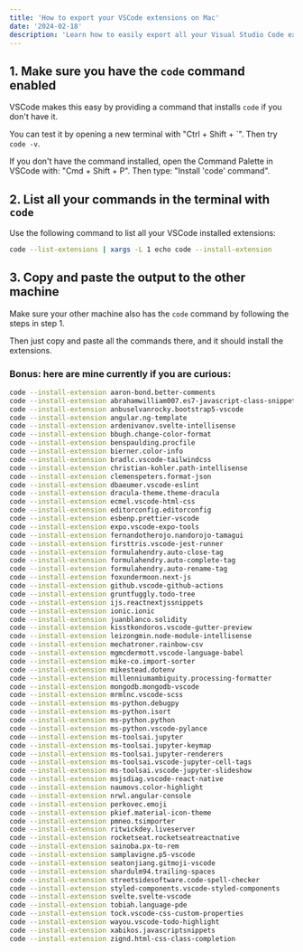 ```yaml
---
title: 'How to export your VSCode extensions on Mac'
date: '2024-02-18'
description: 'Learn how to easily export all your Visual Studio Code extensions to another machine.'
---
```


## 1. Make sure you have the `code` command enabled

VSCode makes this easy by providing a command that installs `code` if you don't have it.

You can test it by opening a new terminal with "Ctrl + Shift + \`". Then try `code -v`.

If you don't have the command installed, open the Command Palette in VSCode with: "Cmd + Shift + P". Then type: "Install 'code' command".

## 2. List all your commands in the terminal with `code`

Use the following command to list all your VSCode installed extensions:
```sh
code --list-extensions | xargs -L 1 echo code --install-extension
```
## 3. Copy and paste the output to the other machine

Make sure your other machine also has the `code` command by following the steps in step 1.

Then just copy and paste all the commands there, and it should install the extensions.

### Bonus: here are mine currently if you are curious:

```sh
code --install-extension aaron-bond.better-comments
code --install-extension abrahamwilliam007.es7-javascript-class-snippets
code --install-extension anbuselvanrocky.bootstrap5-vscode
code --install-extension angular.ng-template
code --install-extension ardenivanov.svelte-intellisense
code --install-extension bbugh.change-color-format
code --install-extension benspaulding.procfile
code --install-extension bierner.color-info
code --install-extension bradlc.vscode-tailwindcss
code --install-extension christian-kohler.path-intellisense
code --install-extension clemenspeters.format-json
code --install-extension dbaeumer.vscode-eslint
code --install-extension dracula-theme.theme-dracula
code --install-extension ecmel.vscode-html-css
code --install-extension editorconfig.editorconfig
code --install-extension esbenp.prettier-vscode
code --install-extension expo.vscode-expo-tools
code --install-extension fernandotherojo.nandorojo-tamagui
code --install-extension firsttris.vscode-jest-runner
code --install-extension formulahendry.auto-close-tag
code --install-extension formulahendry.auto-complete-tag
code --install-extension formulahendry.auto-rename-tag
code --install-extension foxundermoon.next-js
code --install-extension github.vscode-github-actions
code --install-extension gruntfuggly.todo-tree
code --install-extension ijs.reactnextjssnippets
code --install-extension ionic.ionic
code --install-extension juanblanco.solidity
code --install-extension kisstkondoros.vscode-gutter-preview
code --install-extension leizongmin.node-module-intellisense
code --install-extension mechatroner.rainbow-csv
code --install-extension mgmcdermott.vscode-language-babel
code --install-extension mike-co.import-sorter
code --install-extension mikestead.dotenv
code --install-extension millenniumambiguity.processing-formatter
code --install-extension mongodb.mongodb-vscode
code --install-extension mrmlnc.vscode-scss
code --install-extension ms-python.debugpy
code --install-extension ms-python.isort
code --install-extension ms-python.python
code --install-extension ms-python.vscode-pylance
code --install-extension ms-toolsai.jupyter
code --install-extension ms-toolsai.jupyter-keymap
code --install-extension ms-toolsai.jupyter-renderers
code --install-extension ms-toolsai.vscode-jupyter-cell-tags
code --install-extension ms-toolsai.vscode-jupyter-slideshow
code --install-extension msjsdiag.vscode-react-native
code --install-extension naumovs.color-highlight
code --install-extension nrwl.angular-console
code --install-extension perkovec.emoji
code --install-extension pkief.material-icon-theme
code --install-extension pmneo.tsimporter
code --install-extension ritwickdey.liveserver
code --install-extension rocketseat.rocketseatreactnative
code --install-extension sainoba.px-to-rem
code --install-extension samplavigne.p5-vscode
code --install-extension seatonjiang.gitmoji-vscode
code --install-extension shardulm94.trailing-spaces
code --install-extension streetsidesoftware.code-spell-checker
code --install-extension styled-components.vscode-styled-components
code --install-extension svelte.svelte-vscode
code --install-extension tobiah.language-pde
code --install-extension tock.vscode-css-custom-properties
code --install-extension wayou.vscode-todo-highlight
code --install-extension xabikos.javascriptsnippets
code --install-extension zignd.html-css-class-completion
```